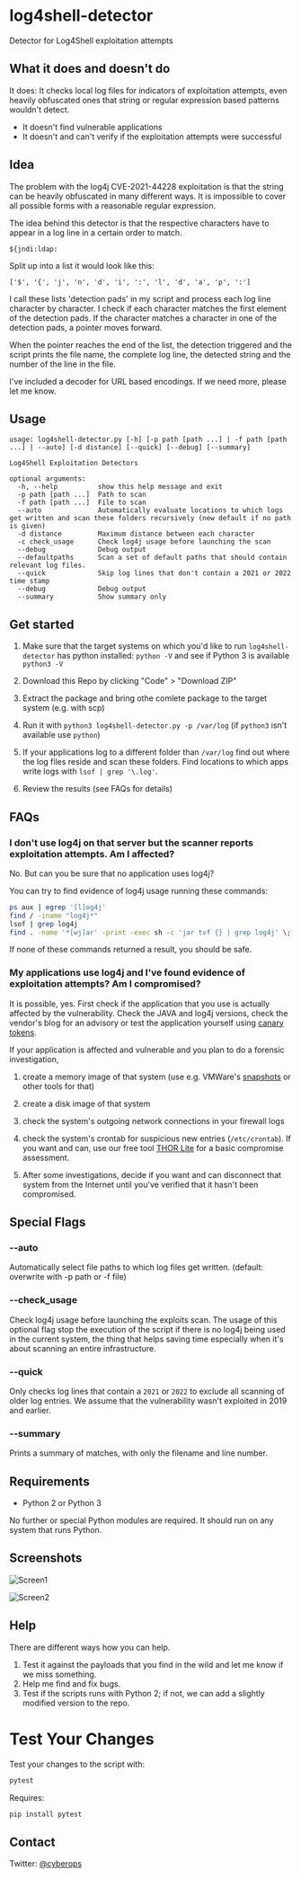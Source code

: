 # log4shell-detector

Detector for Log4Shell exploitation attempts

## What it does and doesn't do

It does: It checks local log files for indicators of exploitation attempts, even heavily obfuscated ones that string or regular expression based patterns wouldn't detect.

- It doesn't find vulnerable applications
- It doesn't and can't verify if the exploitation attempts were successful

## Idea

The problem with the log4j CVE-2021-44228 exploitation is that the string can be heavily obfuscated in many different ways. It is impossible to cover all possible forms with a reasonable regular expression.

The idea behind this detector is that the respective characters have to appear in a log line in a certain order to match.

```none
${jndi:ldap:
```

Split up into a list it would look like this:

```none
['$', '{', 'j', 'n', 'd', 'i', ':', 'l', 'd', 'a', 'p', ':']
```

I call these lists 'detection pads' in my script and process each log line character by character. I check if each character matches the first element of the detection pads. If the character matches a character in one of the detection pads, a pointer moves forward.

When the pointer reaches the end of the list, the detection triggered and the script prints the file name, the complete log line, the detected string and the number of the line in the file.

I've included a decoder for URL based encodings. If we need more, please let me know.

## Usage

```help
usage: log4shell-detector.py [-h] [-p path [path ...] | -f path [path ...] | --auto] [-d distance] [--quick] [--debug] [--summary]

Log4Shell Exploitation Detectors

optional arguments:
  -h, --help          show this help message and exit
  -p path [path ...]  Path to scan
  -f path [path ...]  File to scan
  --auto              Automatically evaluate locations to which logs get written and scan these folders recursively (new default if no path is given)
  -d distance         Maximum distance between each character
  -c check_usage      Check log4j usage before launching the scan
  --debug             Debug output
  --defaultpaths      Scan a set of default paths that should contain relevant log files.
  --quick             Skip log lines that don't contain a 2021 or 2022 time stamp
  --debug             Debug output
  --summary           Show summary only
```

## Get started

1. Make sure that the target systems on which you'd like to run `log4shell-detector` has python installed: `python -V` and see if Python 3 is available `python3 -V`

2. Download this Repo by clicking "Code" > "Download ZIP"

3. Extract the package and bring othe comlete package to the target system (e.g. with scp)

4. Run it with `python3 log4shell-detector.py -p /var/log` (if `python3` isn't available use `python`)

5. If your applications log to a different folder than `/var/log` find out where the log files reside and scan these folders. Find locations to which apps write logs with `lsof | grep '\.log'`.

6. Review the results (see FAQs for details)

## FAQs

### I don't use log4j on that server but the scanner reports exploitation attempts. Am I affected?

No. But can you be sure that no application uses log4j?

You can try to find evidence of log4j usage running these commands:

```bash
ps aux | egrep '[l]og4j'
find / -iname "log4j*"
lsof | grep log4j
find . -name '*[wj]ar' -print -exec sh -c 'jar tvf {} | grep log4j' \;
```

If none of these commands returned a result, you should be safe.

### My applications use log4j and I've found evidence of exploitation attempts? Am I compromised?

It is possible, yes. First check if the application that you use is actually affected by the vulnerability. Check the JAVA and log4j versions, check the vendor's blog for an advisory or test the application yourself using [canary tokens](https://twitter.com/cyb3rops/status/1469405846010572816).

If your application is affected and vulnerable and you plan to do a forensic investigation,

1. create a memory image of that system (use e.g. VMWare's [snapshots](https://blogs.vmware.com/networkvirtualization/2021/03/memory-forensics-for-virtualized-hosts.html/) or other tools for that)

2. create a disk image of that system

3. check the system's outgoing network connections in your firewall logs

4. check the system's crontab for suspicious new entries (`/etc/crontab`). If you want and can, use our free tool [THOR Lite](https://www.nextron-systems.com/thor-lite/) for a basic compromise assessment.

5. After some investigations, decide if you want and can disconnect that system from the Internet until you've verified that it hasn't been compromised.

## Special Flags

### --auto

Automatically select file paths to which log files get written. (default: overwrite with -p path or -f file)

### --check_usage

Check log4j usage before launching the exploits scan. The usage of this optional flag stop the execution of the script if there is no log4j being used in the current system, the thing that helps saving time especially when it's about scanning an entire infrastructure.

### --quick

Only checks log lines that contain a `2021` or `2022` to exclude all scanning of older log entries. We assume that the vulnerability wasn't exploited in 2019 and earlier.

### --summary

Prints a summary of matches, with only the filename and line number.

## Requirements

- Python 2 or Python 3

No further or special Python modules are required. It should run on any system that runs Python.

## Screenshots

![Screen1](/screenshots/screen1.png)

![Screen2](/screenshots/screen2.png)

## Help

There are different ways how you can help.

1. Test it against the payloads that you find in the wild and let me know if we miss something.
2. Help me find and fix bugs.
3. Test if the scripts runs with Python 2; if not, we can add a slightly modified version to the repo.

# Test Your Changes

Test your changes to the script with:

```bash 
pytest
```

Requires:
```bash 
pip install pytest
```

## Contact

Twitter: [@cyberops](https://twitter.com/cyb3rops)
